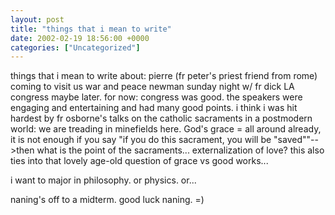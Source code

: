 ```yaml
---
layout: post
title: "things that i mean to write"
date: 2002-02-19 18:56:00 +0000
categories: ["Uncategorized"]
---
```


things that i mean to write about:
pierre (fr peter's priest friend from rome) coming to visit us
war and peace newman sunday night w/ fr dick
LA congress
maybe later. for now: congress was good. the speakers were engaging and entertaining and had many good points. i think i was hit hardest by fr osborne's talks on the catholic sacraments in a postmodern world: we are treading in minefields here. God's grace = all around already, it is not enough if you say "if you do this sacrament, you will be "saved""-->then what is the point of the sacraments... externalization of love? this also ties into that lovely age-old question of grace vs good works... 

i want to major in philosophy. or physics. or... 

naning's off to a midterm. good luck naning. =)